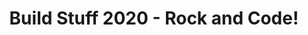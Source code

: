 ---
title: Build Stuff 2020 - Rock and Code!
city: Online
venue: Online
start: 2020-11-11
end: 2020-11-15
website: https://www.buildstuff.events/
cfp: false
scholarships: false
childcare: false
description: We want to think of tech teams as rock bands. You and your team are a massive part of the Rock World now by putting your experience and diverse skills, together you are creating a hit-record during these uncertain times! This fall we are eager to show you that the Software world is like a Rock concert you have a stage where you put all your knowledge, tune your electric guitar, bass, a drum kit, and finally, you check your sound and perform! Sometimes the lights, as the bugs in your code, blinds you, but this is a small kick between you and your main goal — to rock it!
---